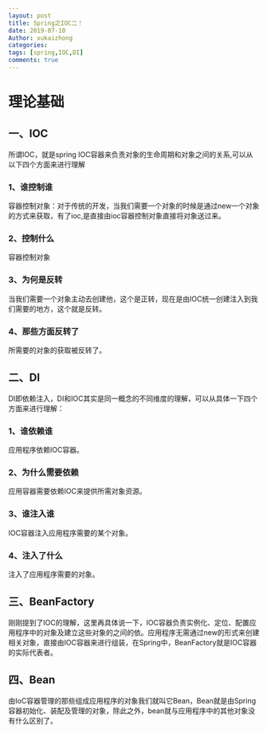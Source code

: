 ```yaml
---
layout: post
title: Spring之IOC二！
date: 2019-07-10
Author: xukaizhong
categories: 
tags: [spring,IOC,DI]
comments: true
---
```

# 理论基础
## 一、IOC
所谓IOC，就是spring IOC容器来负责对象的生命周期和对象之间的关系,可以从以下四个方面来进行理解
### 1、谁控制谁
容器控制对象：对于传统的开发，当我们需要一个对象的时候是通过new一个对象的方式来获取，有了ioc,是直接由ioc容器控制对象直接将对象送过来。
### 2、控制什么
容器控制对象
### 3、为何是反转
当我们需要一个对象主动去创建他，这个是正转，现在是由IOC统一创建注入到我们需要的地方，这个就是反转。
### 4、那些方面反转了
所需要的对象的获取被反转了。

## 二、DI
DI即依赖注入，DI和IOC其实是同一概念的不同维度的理解，可以从具体一下四个方面来进行理解：
### 1、谁依赖谁
应用程序依赖IOC容器。
### 2、为什么需要依赖
应用容器需要依赖IOC来提供所需对象资源。
### 3、谁注入谁
IOC容器注入应用程序需要的某个对象。
### 4、注入了什么
注入了应用程序需要的对象。

## 三、BeanFactory
刚刚提到了IOC的理解，这里再具体说一下，IOC容器负责实例化、定位、配置应用程序中的对象及建立这些对象的之间的依。应用程序无需通过new的形式来创建相关对象，直接由IOC容器来进行组装，在Spring中，BeanFactory就是IOC容器的实际代表者。

## 四、Bean
由IoC容器管理的那些组成应用程序的对象我们就叫它Bean，Bean就是由Spring容器初始化、装配及管理的对象，除此之外，bean就与应用程序中的其他对象没有什么区别了。